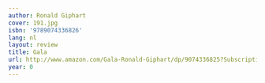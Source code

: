 ```yaml
---
author: Ronald Giphart
cover: 191.jpg
isbn: '9789074336826'
lang: nl
layout: review
title: Gala
url: http://www.amazon.com/Gala-Ronald-Giphart/dp/9074336825?SubscriptionId=0VMG0VFGBMRWVRA58R02&tag=ldvd-20&linkCode=xm2&camp=2025&creative=165953&creativeASIN=9074336825
year: 0
---
```


